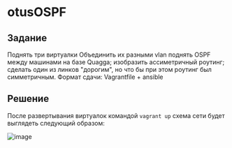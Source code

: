 # otusOSPF

## Задание 

Поднять три виртуалки
Объединить их разными vlan
поднять OSPF между машинами на базе Quagga;
изобразить ассиметричный роутинг;
сделать один из линков "дорогим", но что бы при этом роутинг был симметричным. Формат сдачи: Vagrantfile + ansible

## Решение

После развертывания виртуалок командой ```vagrant up``` схема сети будет выглядеть следующий образом: 

![image](https://user-images.githubusercontent.com/98832702/180220498-f633c6ce-226a-45c8-8f0b-62732a1c4181.png)


